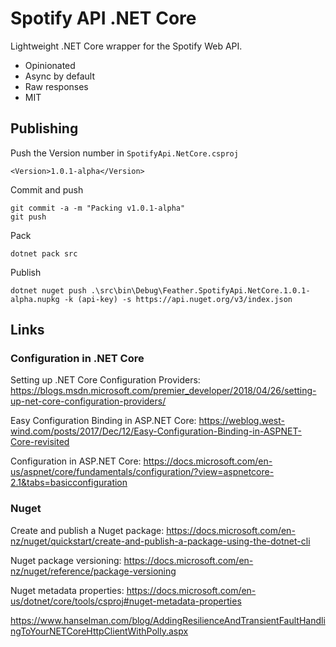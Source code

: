 # Spotify API .NET Core

Lightweight .NET Core wrapper for the Spotify Web API.

* Opinionated
* Async by default
* Raw responses
* MIT

## Publishing

Push the Version number in `SpotifyApi.NetCore.csproj`

    <Version>1.0.1-alpha</Version>

Commit and push

    git commit -a -m "Packing v1.0.1-alpha"
    git push

Pack

    dotnet pack src

Publish

    dotnet nuget push .\src\bin\Debug\Feather.SpotifyApi.NetCore.1.0.1-alpha.nupkg -k (api-key) -s https://api.nuget.org/v3/index.json

## Links

### Configuration in .NET Core

Setting up .NET Core Configuration Providers: <https://blogs.msdn.microsoft.com/premier_developer/2018/04/26/setting-up-net-core-configuration-providers/>

Easy Configuration Binding in ASP.NET Core: <https://weblog.west-wind.com/posts/2017/Dec/12/Easy-Configuration-Binding-in-ASPNET-Core-revisited>

Configuration in ASP.NET Core: <https://docs.microsoft.com/en-us/aspnet/core/fundamentals/configuration/?view=aspnetcore-2.1&tabs=basicconfiguration>

### Nuget

Create and publish a Nuget package: <https://docs.microsoft.com/en-nz/nuget/quickstart/create-and-publish-a-package-using-the-dotnet-cli>

Nuget package versioning: <https://docs.microsoft.com/en-nz/nuget/reference/package-versioning>

Nuget metadata properties: <https://docs.microsoft.com/en-us/dotnet/core/tools/csproj#nuget-metadata-properties>

<https://www.hanselman.com/blog/AddingResilienceAndTransientFaultHandlingToYourNETCoreHttpClientWithPolly.aspx>